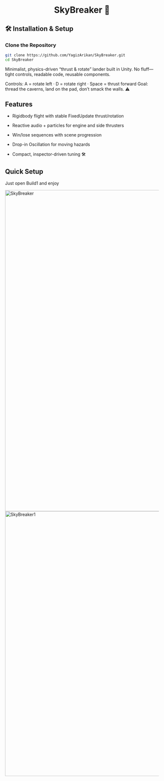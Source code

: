 <div align="center">

# SkyBreaker 🚀

</div>

## 🛠️ Installation & Setup

### Clone the Repository
```bash
git clone https://github.com/YagizArikan/SkyBreaker.git
cd SkyBreaker
```
Minimalist, physics-driven “thrust & rotate” lander built in Unity. No fluff—tight controls, readable code, reusable components.

Controls: A = rotate left · D = rotate right · Space = thrust forward
Goal: thread the caverns, land on the pad, don’t smack the walls. ⚠️

## Features

- Rigidbody flight with stable FixedUpdate thrust/rotation

- Reactive audio + particles for engine and side thrusters

- Win/lose sequences with scene progression

- Drop-in Oscillation for moving hazards

- Compact, inspector-driven tuning 🛠️

## Quick Setup

Just open Build1 and enjoy

<img width="1680" height="1050" alt="SkyBreaker" src="https://github.com/user-attachments/assets/dee6bb6c-d60a-4441-9b66-d01c5309a61d" />


<img width="1680" height="866" alt="SkyBreaker1" src="https://github.com/user-attachments/assets/3f9bbdef-786f-4eb9-8682-51522b320c4f" />







